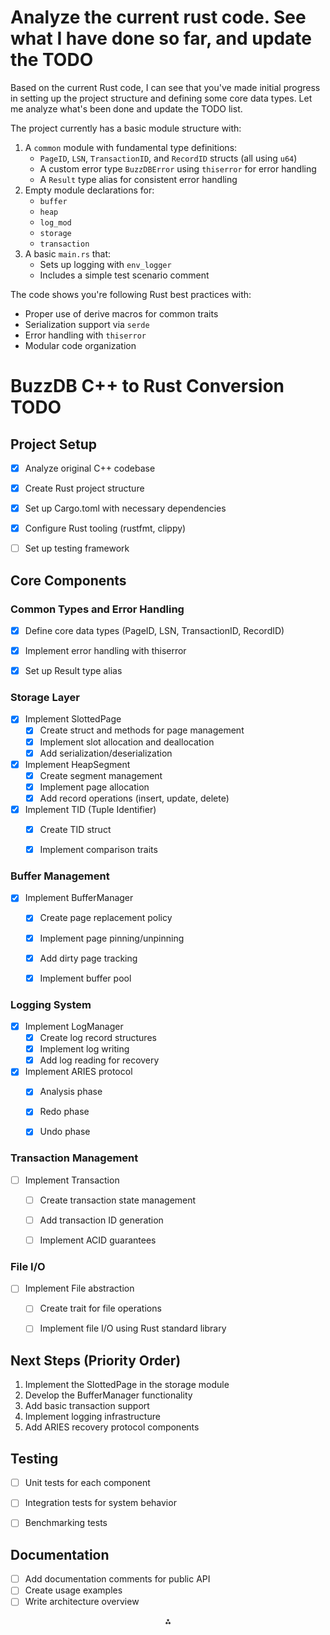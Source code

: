 # Analyze the current rust code. See what I have done so far, and update the TODO

Based on the current Rust code, I can see that you've made initial progress in setting up the project structure and defining some core data types. Let me analyze what's been done and update the TODO list.

The project currently has a basic module structure with:

1. A `common` module with fundamental type definitions:
    - `PageID`, `LSN`, `TransactionID`, and `RecordID` structs (all using `u64`)
    - A custom error type `BuzzDBError` using `thiserror` for error handling
    - A `Result` type alias for consistent error handling
2. Empty module declarations for:
    - `buffer`
    - `heap`
    - `log_mod`
    - `storage`
    - `transaction`
3. A basic `main.rs` that:
    - Sets up logging with `env_logger`
    - Includes a simple test scenario comment

The code shows you're following Rust best practices with:

- Proper use of derive macros for common traits
- Serialization support via `serde`
- Error handling with `thiserror`
- Modular code organization


# BuzzDB C++ to Rust Conversion TODO

## Project Setup

- [x] Analyze original C++ codebase
- [x] Create Rust project structure
- [x] Set up Cargo.toml with necessary dependencies
- [x] Configure Rust tooling (rustfmt, clippy)
- [ ] Set up testing framework


## Core Components

### Common Types and Error Handling

- [x] Define core data types (PageID, LSN, TransactionID, RecordID)
- [x] Implement error handling with thiserror
- [x] Set up Result type alias


### Storage Layer

- [x] Implement SlottedPage
    - [x] Create struct and methods for page management
    - [x] Implement slot allocation and deallocation
    - [x] Add serialization/deserialization
- [x] Implement HeapSegment
    - [x] Create segment management
    - [x] Implement page allocation
    - [x] Add record operations (insert, update, delete)
- [x] Implement TID (Tuple Identifier)
    - [x] Create TID struct
    - [x] Implement comparison traits


### Buffer Management

- [x] Implement BufferManager
    - [x] Create page replacement policy
    - [x] Implement page pinning/unpinning
    - [x] Add dirty page tracking
    - [x] Implement buffer pool


### Logging System

- [x] Implement LogManager
    - [x] Create log record structures
    - [x] Implement log writing
    - [x] Add log reading for recovery
- [x] Implement ARIES protocol
    - [x] Analysis phase
    - [x] Redo phase
    - [x] Undo phase


### Transaction Management

- [ ] Implement Transaction
    - [ ] Create transaction state management
    - [ ] Add transaction ID generation
    - [ ] Implement ACID guarantees


### File I/O

- [ ] Implement File abstraction
    - [ ] Create trait for file operations
    - [ ] Implement file I/O using Rust standard library


## Next Steps (Priority Order)

1. Implement the SlottedPage in the storage module
2. Develop the BufferManager functionality
3. Add basic transaction support
4. Implement logging infrastructure
5. Add ARIES recovery protocol components

## Testing

- [ ] Unit tests for each component
- [ ] Integration tests for system behavior
- [ ] Benchmarking tests


## Documentation

- [ ] Add documentation comments for public API
- [ ] Create usage examples
- [ ] Write architecture overview

<div style="text-align: center">⁂</div>

[^1]: https://ppl-ai-file-upload.s3.amazonaws.com/web/direct-files/collection_76fa131f-fedd-4227-bb5b-f0f2b895de56/55685f40-6907-481d-8246-641f09f25985/curr_rust.txt

